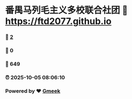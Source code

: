 # 番禺马列毛主义多校联合社团 :link: https://ftd2077.github.io 
### :page_facing_up: [2](https://ftd2077.github.io/tag.html) 
### :speech_balloon: 0 
### :hibiscus: 649 
### :alarm_clock: 2025-10-05 08:06:10 
### Powered by :heart: [Gmeek](https://github.com/Meekdai/Gmeek)
